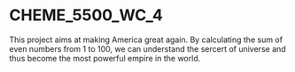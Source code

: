 # CHEME_5500_WC_4

This project aims at making America great again. By calculating the sum of even numbers from 1 to 100, we can understand the sercert of universe and thus become the most powerful empire in the world. 